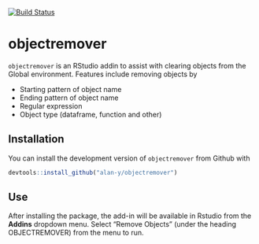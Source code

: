 
<!-- README.md is generated from README.Rmd. Please edit that file -->

[![Build
Status](https://travis-ci.org/alan-y/objectremover.svg?branch=master)](https://travis-ci.org/alan-y/objectremover)

# objectremover

`objectremover` is an RStudio addin to assist with clearing objects from
the Global environment. Features include removing objects by

  - Starting pattern of object name
  - Ending pattern of object name
  - Regular expression
  - Object type (dataframe, function and other)

## Installation

You can install the development version of `objectremover` from Github
with

``` r
devtools::install_github("alan-y/objectremover")
```

## Use

After installing the package, the add-in will be available in Rstudio
from the **Addins** dropdown menu. Select “Remove Objects” (under the
heading OBJECTREMOVER) from the menu to run.
